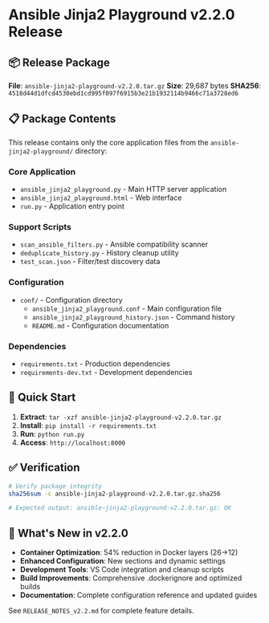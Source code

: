 # Ansible Jinja2 Playground v2.2.0 Release

## 📦 Release Package

**File**: `ansible-jinja2-playground-v2.2.0.tar.gz`
**Size**: 29,687 bytes
**SHA256**: `4518d44d1dfcd4530ebd1cd995f097f6915b3e21b1932114b9466c71a3728ed6`

## 📋 Package Contents

This release contains only the core application files from the `ansible-jinja2-playground/` directory:

### Core Application
- `ansible_jinja2_playground.py` - Main HTTP server application
- `ansible_jinja2_playground.html` - Web interface
- `run.py` - Application entry point

### Support Scripts
- `scan_ansible_filters.py` - Ansible compatibility scanner
- `deduplicate_history.py` - History cleanup utility
- `test_scan.json` - Filter/test discovery data

### Configuration
- `conf/` - Configuration directory
  - `ansible_jinja2_playground.conf` - Main configuration file
  - `ansible_jinja2_playground_history.json` - Command history
  - `README.md` - Configuration documentation

### Dependencies
- `requirements.txt` - Production dependencies
- `requirements-dev.txt` - Development dependencies

## 🚀 Quick Start

1. **Extract**: `tar -xzf ansible-jinja2-playground-v2.2.0.tar.gz`
2. **Install**: `pip install -r requirements.txt`
3. **Run**: `python run.py`
4. **Access**: `http://localhost:8000`

## ✅ Verification

```bash
# Verify package integrity
sha256sum -c ansible-jinja2-playground-v2.2.0.tar.gz.sha256

# Expected output: ansible-jinja2-playground-v2.2.0.tar.gz: OK
```

## 🔗 What's New in v2.2.0

- **Container Optimization**: 54% reduction in Docker layers (26→12)
- **Enhanced Configuration**: New sections and dynamic settings
- **Development Tools**: VS Code integration and cleanup scripts
- **Build Improvements**: Comprehensive .dockerignore and optimized builds
- **Documentation**: Complete configuration reference and updated guides

See `RELEASE_NOTES_v2.2.md` for complete feature details.
